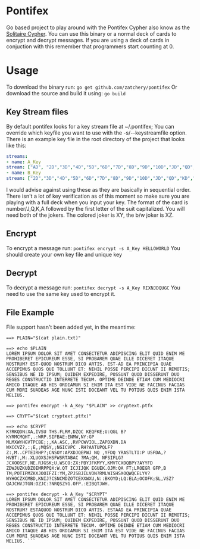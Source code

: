 # Pontifex

Go based project to play around with the Pontifex Cypher also know as the [Solitaire Cypher](https://en.wikipedia.org/wiki/Solitaire_(cipher)). You can use this binary or a normal deck of cards to encrypt and decrypt messages. If you are using a deck of cards in conjuction with this remember that programmers start counting at 0.


# Usage

To download the binary run:
```go get github.com/zatchery/pontifex```
Or download the source and build it using:
```go build```

## Key Stream files

By default pontifex looks for a key stream file at ~/.pontifex; You can override which keyfile you want to use with the -s/--keystreamfile option. There is an example key file in the root directory of the project that looks like this:
```yaml
streams:
- name: A_Key
stream: ["AD", "2D","3D","4D","5D","6D","7D","8D","9D","10D","JD","QD","KD","AC","2C","3C","4C","5C","6C","7C","8C","9C","10C","JC","QC","KC","AH","2H","3H","4H","5H","6H","7H","8H","9H","10H","JH","QH","KH","AS","2S","3S","4S","5S","6S","7S","8S","9S","10S","JS","QS","KS", "XY", "XZ"]
- name: B_Key
stream: ["2D","3D","4D","5D","6D","7D","8D","9D","10D","JD","QD","KD","AD","2C","3C","4C","5C","6C","7C","8C","9C","10C","JC","QC","KC","AC","2H","3H","4H","5H","6H","7H","8H","9H","10H","JH","QH","KH","AH","2S","3S","4S","5S","6S","7S","8S","9S","10S","JS","QS","KS","AS", "XY", "XZ"]
```
I would advise against using these as they are basically in sequential order. There isn't a lot of key verification as of this moment so make sure you are playing with a full deck when you input your key. The format of the card is number/J,Q,K,A followed by the first letter of the suit capitalized. You will need both of the jokers. The colored joker is XY, the b/w joker is XZ. 

## Encrypt

To encrypt a message run:
```pontifex encrypt -s A_Key HELLOWORLD```
You should create your own key file and unique key

## Decrypt
To decrypt a message run:
```pontifex decrypt -s A_Key RIXNJDQUGC```
You need to use the same key used to encrypt it.

## File Example
File support hasn't been added yet, in the meantime:
```
==> PLAIN="$(cat plain.txt)"

==> echo $PLAIN
LOREM IPSUM DOLOR SIT AMET CONSECTETUR ADIPISCING ELIT QUID ENIM ME PROHIBERET EPICUREUM ESSE, SI PROBAREM QUAE ILLE DICERET ITAQUE NOSTRUM? EST-QUOD NOSTRUM DICO ARTIS. EST-AD EA PRINCIPIA QUAE ACCEPIMUS QUOS QUI TOLLUNT ET: NIHIL POSSE PERCIPI DICUNT II REMOTIS; SENSIBUS NE ID IPSUM; QUIDEM EXPEDIRE, POSSUNT QUOD DISSERUNT DUO REGES CONSTRUCTIO INTERRETE TECUM. OPTIME DEINDE ETIAM CUM MEDIOCRI AMICO ITAQUE AB HIS ORDIAMUR SI ENIM ITA EST VIDE NE FACINUS FACIAS CUM MORI SUADEAS AGE NUNC ISTI DOCEANT VEL TU POTIUS QUIS ENIM ISTA MELIUS.

==> pontifex encrypt -k A_Key "$PLAIN" >> cryptext.ptfx

==> CRYPT="$(cat cryptext.ptfx)"

==> echo $CRYPT
K?RKQDN:XA,IVSU THS.FLRM,DZQC KEQFKE;U:QGL B?KYRMCMQHT,.:WRP.SIFBAE:ENMW,NY:GP MLMXWYHGVTPCBE;;,KA.ASC,,RVPCWVIOL,ZAPDXDN.DA WXCCVZ?,:;E,;MQSY,;NGICVPC .RH?AATUPQLF?Z:,M..CPTEIRHP?;CNSOY:APXDJQEPWJ NQ ,YFDQ YRASTLTI:P USFDA,?HVBT:,M:.XLUOXSJHSFWSRTABAC ?MA;QM, NFSIFLG?JCXOOSEF,NE.RJGSK;U,WSCO:ZX:PBYJFKMYY,KMVTCXDQBPY?AYYFD ZDWJUZKUDZOEMRPPQX:W.QT ICJIJQK EGUEK.OJM:QA FT;LROEGR GFP,B TM;POTIPMZKXJOOIFZI:YM,ZPJSBJILVON?RMLWISHSXOQWQCELYV?WYHOCZXCMBD,KNIJ?CSNCMDZOTCEXXWXU,N::BKOYD;LQ:ELA;OCOFK;SL,VSZ?QAJCHVJTGN:OZJC:?NRQSZYG.OFP.:EIBQTJWH.

==> pontifex decrypt -k A_Key "$CRYPT"
LOREM IPSUM DOLOR SIT AMET CONSECTETUR ADIPISCING ELIT QUID ENIM ME PROHIBERET EPICUREUM ESSE, SI PROBAREM QUAE ILLE DICERET ITAQUE NOSTRUM? ESTAQUOD NOSTRUM DICO ARTIS. ESTAAD EA PRINCIPIA QUAE ACCEPIMUS QUOS QUI TOLLUNT ET: NIHIL POSSE PERCIPI DICUNT II REMOTIS; SENSIBUS NE ID IPSUM; QUIDEM EXPEDIRE, POSSUNT QUOD DISSERUNT DUO REGES CONSTRUCTIO INTERRETE TECUM. OPTIME DEINDE ETIAM CUM MEDIOCRI AMICO ITAQUE AB HIS ORDIAMUR SI ENIM ITA EST VIDE NE FACINUS FACIAS CUM MORI SUADEAS AGE NUNC ISTI DOCEANT VEL TU POTIUS QUIS ENIM ISTA MELIUS. ```
